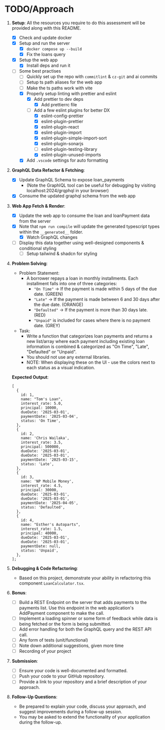 # TODO/Approach

1. **Setup**: All the resources you require to do this assessment will be provided along with this README.

   - [x] Check and update docker
   - [x] Setup and run the server
     - [x] `docker compose up --build`
     - [x] Fix the loans query
   - [x] Setup the web app
     - [x] Install deps and run it
   - [ ] Some best practises
     - [ ] Quickly set up the repo with `commitlint` & `cz-git` and ai commits
     - [ ] Setup ts path aliases for the web app
     - [ ] Make the ts paths work with vite
     - [x] Properly setup linting with prettier and eslint
       - [x] Add prettier to dev deps
         - [x] Add prettierrc file
       - [ ] Add a few eslint plugins for better DX
         - [x] eslint-config-prettier
         - [x] eslint-plugin-prettier
         - [x] eslint-plugin-react
         - [x] eslint-plugin-import
         - [x] eslint-plugin-simple-import-sort
         - [x] eslint-plugin-sonarjs
         - [ ] eslint-plugin-testing-library
         - [x] eslint-plugin-unused-imports
     - [x] Add `.vscode` settings for auto formatting

2. **GraphQL Data Refactor & Fetching**:

   - [x] Update GraphQL Schema to expose loan_payments
     - (Note the GraphIQL tool can be useful for debugging by visiting localhost:2024/grqphql in your browser)
   - [x] Consume the updated graphql schema from the web app

3. **Web App Fetch & Render**:

   - [x] Update the web app to consume the loan and loanPayment data from the server
   - [x] Note that `npm run compile` will update the generated typescript types within the `__generated__` folder.
     - [x] Watch GraphQL changes
   - [ ] Display this data together using well-designed components & conditional styling
     - [ ] Setup tailwind & shadcn for styling

4. **Problem Solving**:

   - Problem Statement:
     - A borrower repays a loan in monthly installments. Each installment falls into one of three categories:
       - `"On Time"` → If the payment is made within 5 days of the due date. (GREEN)
       - `"Late"` → If the payment is made between 6 and 30 days after the due date. (ORANGE)
       - `"Defaulted"` → If the payment is more than 30 days late. (RED)
       - `"Unpaid"` is included for cases where there is no payment date. (GREY)
   - Task:
     - Write a function that categorizes loan payments and returns a new list/array where each payment including existing loan information is combined & categorized as "On Time", "Late", "Defaulted" or "Unpaid".
     - You should not use any external libraries.
     - NOTE: When displaying these on the UI - use the colors next to each status as a visual indication.

   **Expected Output**:

   ```tsx
   [
     {
       id: 1,
       name: "Tom's Loan",
       interest_rate: 5.0,
       principal: 10000,
       dueDate: '2025-03-01',
       paymentDate: '2025-03-04',
       status: 'On Time',
     },
     {
       id: 2,
       name: 'Chris Wailaka',
       interest_rate: 3.5,
       principal: 500000,
       dueDate: '2025-03-01',
       dueDate: '2025-03-01',
       paymentDate: '2025-03-15',
       status: 'Late',
     },
     {
       id: 3,
       name: 'NP Mobile Money',
       interest_rate: 4.5,
       principal: 30000,
       dueDate: '2025-03-01',
       dueDate: '2025-03-01',
       paymentDate: '2025-04-05',
       status: 'Defaulted',
     },
     {
       id: 4,
       name: "Esther's Autoparts",
       interest_rate: 1.5,
       principal: 40000,
       dueDate: '2025-03-01',
       dueDate: '2025-03-01',
       paymentDate: null,
       status: 'Unpaid',
     },
   ];
   ```

5. **Debugging & Code Refactoring**:

   - Based on this project, demonstrate your ability in refactoring this component `LoanCalculator.tsx`.

6. **Bonus**:

   - [ ] Build a REST Endpoint on the server that adds payments to the payments list. Use this endpoint in the web application's AddPayment component to make the call.
   - [ ] Implement a loading spinner or some form of feedback while data is being fetched or the form is being submitted.
   - [ ] Add error handling for both the GraphQL query and the REST API call.
   - [ ] Any form of tests (unit/functional)
   - [ ] Note down additional suggestions, given more time
   - [ ] Recording of your project

7. **Submission**:

   - [ ] Ensure your code is well-documented and formatted.
   - [ ] Push your code to your GitHub repository.
   - [ ] Provide a link to your repository and a brief description of your approach.

8. **Follow-Up Questions**:
   - Be prepared to explain your code, discuss your approach, and suggest improvements during a follow-up session.
   - You may be asked to extend the functionality of your application during the follow-up.
